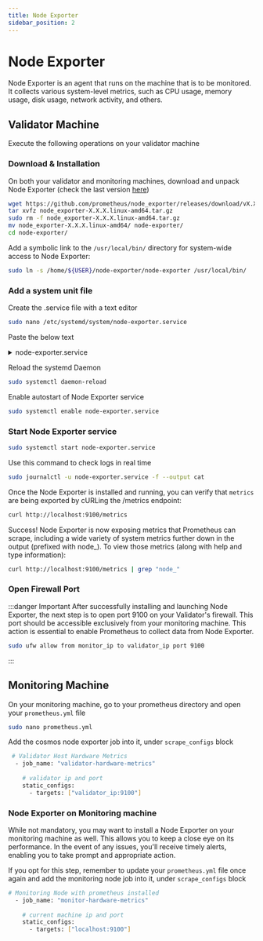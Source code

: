 ```yaml
---
title: Node Exporter
sidebar_position: 2
---
```


# Node Exporter

Node Exporter is an agent that runs on the machine that is to be monitored. It collects various system-level metrics, such as CPU usage, memory usage, disk usage, network activity, and others.

## Validator Machine

Execute the following operations on your validator machine

### Download & Installation

On both your validator and monitoring machines, download and unpack Node Exporter (check the last version [here](https://github.com/prometheus/node_exporter))

```bash
wget https://github.com/prometheus/node_exporter/releases/download/vX.X.X/node_exporter-X.X.X.linux-amd64.tar.gz
tar xvfz node_exporter-X.X.X.linux-amd64.tar.gz
sudo rm -f node_exporter-X.X.X.linux-amd64.tar.gz
mv node_exporter-X.X.X.linux-amd64/ node-exporter/
cd node-exporter/
```

Add a symbolic link to the `/usr/local/bin/` directory for system-wide access to Node Exporter:

```bash
sudo ln -s /home/${USER}/node-exporter/node-exporter /usr/local/bin/
```

### Add a system unit file

Create the .service file with a text editor

```bash
sudo nano /etc/systemd/system/node-exporter.service
```

Paste the below text

<details>
<summary>node-exporter.service</summary>
<p>

```bash title="/etc/systemd/system/node-exporter.service"
[Unit]
Description=Node Exporter
After=network-online.target
​
[Service]
User=youruser #modify this field with your user
TimeoutStartSec=0
CPUWeight=95
IOWeight=95
ExecStart=node-exporter
Restart=always
RestartSec=2
LimitNOFILE=800000
KillSignal=SIGTERM
​
[Install]
WantedBy=multi-user.target
```

</p>
</details>

Reload the systemd Daemon

```bash
sudo systemctl daemon-reload
```

Enable autostart of Node Exporter service

```bash
sudo systemctl enable node-exporter.service
```

### Start Node Exporter service

```bash
sudo systemctl start node-exporter.service
```

Use this command to check logs in real time

```bash
sudo journalctl -u node-exporter.service -f --output cat
```

Once the Node Exporter is installed and running, you can verify that `metrics` are being exported by cURLing the /metrics endpoint:

```bash
curl http://localhost:9100/metrics
```

Success! Node Exporter is now exposing metrics that Prometheus can scrape, including a wide variety of system metrics further down in the output (prefixed with node_). To view those metrics (along with help and type information):

```bash
curl http://localhost:9100/metrics | grep "node_"
```

### Open Firewall Port

:::danger Important
After successfully installing and launching Node Exporter, the next step is to open port 9100 on your Validator's firewall. This port should be accessible exclusively from your monitoring machine. This action is essential to enable Prometheus to collect data from Node Exporter.

```bash
sudo ufw allow from monitor_ip to validator_ip port 9100
```
:::

## Monitoring Machine

On your monitoring machine, go to your prometheus directory and open your `prometheus.yml` file

```bash
sudo nano prometheus.yml
```

Add the cosmos node exporter job into it, under `scrape_configs` block

```bash
 # Validator Host Hardware Metrics
  - job_name: "validator-hardware-metrics"
​
    # validator ip and port
    static_configs:
      - targets: ["validator_ip:9100"]
```

### Node Exporter on Monitoring machine


While not mandatory, you may want to install a Node Exporter on your monitoring machine as well. This allows you to keep a close eye on its performance. In the event of any issues, you'll receive timely alerts, enabling you to take prompt and appropriate action.

If you opt for this step, remember to update your `prometheus.yml` file once again and add the monitoring node job into it, under `scrape_configs` block

```bash
# Monitoring Node with prometheus installed
  - job_name: "monitor-hardware-metrics"
​
    # current machine ip and port
    static_configs:
      - targets: ["localhost:9100"]
```